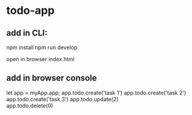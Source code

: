 # todo-app

## add in CLI: 
npm install
npm run develop

open in browser index.html

## add in  browser console

let app = myApp.app;
app.todo.create('task 1')
app.todo.create('task 2')
app.todo.create('task 3')
app.todo.update(2)  
app.todo.delete(0)
